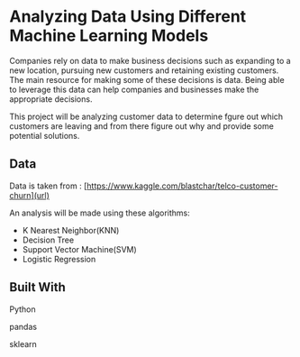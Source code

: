 # Analyzing Data Using Different Machine Learning Models

Companies rely on data to make business decisions such as expanding to a new location, pursuing new customers and retaining existing customers. The main resource for making some of these decisions is data. Being able to leverage this data can help companies and businesses make the appropriate decisions.

This project will be analyzing customer data to determine fgure out which customers are leaving and from there figure out why and provide some potential solutions.

## Data

Data is taken from : [https://www.kaggle.com/blastchar/telco-customer-churn](url)

An analysis will be made using these algorithms:

- K Nearest Neighbor(KNN)
- Decision Tree
- Support Vector Machine(SVM)
- Logistic Regression


## Built With
Python

pandas

sklearn
